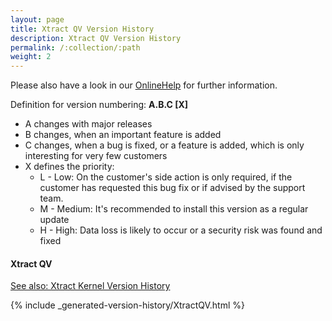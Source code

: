 ```yaml
---
layout: page
title: Xtract QV Version History
description: Xtract QV Version History
permalink: /:collection/:path
weight: 2
---
```


Please also have a look in our [OnlineHelp](https://help.theobald-software.com/en/) for further information.

Definition for version numbering: **A.B.C [X]**

- A changes with major releases
- B changes, when an important feature is added
- C changes, when a bug is fixed, or a feature is added, which is only interesting for very few customers
- X defines the priority:
	- L - Low: On the customer's side action is only required, if the customer has requested this bug fix or if advised by the support team.
	- M - Medium: It's recommended to install this version as a regular update
	- H - High: Data loss is likely to occur or a security risk was found and fixed

#### Xtract QV

[See also: Xtract Kernel Version History](./xtract-kernel-version-history)

{% include _generated-version-history/XtractQV.html %}